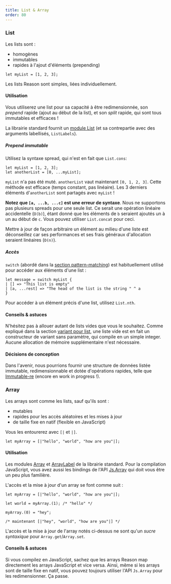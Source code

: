 ```yaml
---
title: List & Array
order: 80
---
```


### List

Les lists sont :

- homogènes
- immutables
- rapides à l'ajout d'éléments (prepending)

```reason
let myList = [1, 2, 3];
```

Les lists Reason sont simples, liées individuellement.


#### Utilisation

Vous utiliserez une list pour sa capacité à être redimensionnée, son *prepend* rapide (ajout au début de la list), et son *split* rapide, qui sont tous immutables et efficaces !

La librairie standard fournit un [module List](/api/List.html) (et sa contrepartie avec des arguments labellisés, `ListLabels`).

##### Prepend immutable

Utilisez la syntaxe spread, qui n'est en fait que `List.cons`:

```reason
let myList = [1, 2, 3];
let anotherList = [0, ...myList];
```

`myList` n'a pas été muté. `anotherList` vaut maintenant `[0, 1, 2, 3]`. Cette méthode est efficace (temps constant, pas linéaire). Les 3 derniers éléments d'`anotherList` sont partagés avec `myList` !

**Notez que `[a, ...b, ...c]` est une erreur de syntaxe**. Nous ne supportons pas plusieurs spreads pour une seule list. Ce serait une opération linéaire accidentelle (`O(b)`), étant donné que les éléments de `b` seraient ajoutés un à un au début de `c`. Vous pouvez utiliser `List.concat` pour ceci.

Mettre à jour de façon arbitraire un élément au milieu d'une liste est déconseillez car ses performances et ses frais généraux d'allocation seraient linéaires (`O(n)`).

##### Accès

`switch` (abordé dans la [section pattern-matching](/guide/language/destructuring-pattern-matching)) est habituellement utilisé pour accéder aux éléments d'une list :

```
let message = switch myList {
| [] => "This list is empty"
| [a, ...rest] => "The head of the list is the string " ^ a
}
```

Pour accéder à un élément précis d'une list, utilisez `List.nth`.

#### Conseils & astuces

N'hésitez pas à allouer autant de lists vides que vous le souhaitez. Comme expliqué dans la section [variant pour list](/guide/language/variant#list), une liste vide est en fait un constructeur de variant sans paramètre, qui compile en un simple integer. Aucune allocation de mémoire supplémentaire n'est nécessaire.

#### Décisions de conception

Dans l'avenir, nous pourrions fournir une structure de données listée immutable, redimensionnable et dotée d'opérations rapides, telle que [Immutable-re](https://github.com/facebookincubator/immutable-re) (encore en work in progress !).

### Array

Les arrays sont comme les lists, sauf qu'ils sont :

- mutables
- rapides pour les accès aléatoires et les mises à jour
- de taille fixe en natif (flexible en JavaScript)

Vous les entourerez avec `[|` et `|]`.

```reason
let myArray = [|"hello", "world", "how are you"|];
```

#### Utilisation

Les modules [Array](/api/Array.html) et [ArrayLabel](/api/ArrayLabels.html) de la librairie standard. Pour la compilation JavaScript, vous avez aussi les bindings de l'API [Js.Array](https://bucklescript.github.io/bucklescript/api/Js.Array.html) qui doit vous être un peu plus familière.

L'accès et la mise à jour d'un array se font comme suit :

```reason
let myArray = [|"hello", "world", "how are you"|];

let world = myArray.(1); /* "hello" */

myArray.(0) = "hey";

/* maintenant [|"hey", "world", "how are you"|] */
```

L'accès et la mise à jour de l'array notés ci-dessus ne sont qu'un *sucre syntaxique* pour `Array.get`/`Array.set`.

#### Conseils & astuces

Si vous compilez en JavaScript, sachez que les arrays Reason map directement les arrays JavaScript et vice versa. Ainsi, même si les arrays sont de taille fixe en natif, vous pouvez toujours utiliser l'API `Js.Array` pour les redimensionner. Ça passe.
